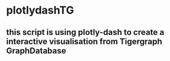 # plotlydashTG

## this script is using plotly-dash  to create a interactive visualisation from Tigergraph GraphDatabase 

